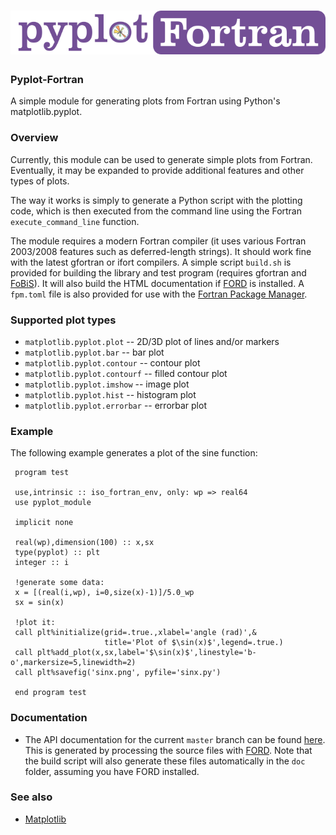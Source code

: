 ![Pyplot-Fortran](media/logo.png)
============

### Pyplot-Fortran

A simple module for generating plots from Fortran using Python's matplotlib.pyplot.

### Overview

Currently, this module can be used to generate simple plots from Fortran.  Eventually, it may be expanded to provide additional features and other types of plots.

The way it works is simply to generate a Python script with the plotting code, which
is then executed from the command line using the Fortran ```execute_command_line``` function.

The module requires a modern Fortran compiler (it uses various Fortran 2003/2008 features such as deferred-length strings). It should work fine with the latest gfortran or ifort compilers.  A simple script ```build.sh``` is provided for building the library and test program (requires gfortran and [FoBiS](https://github.com/szaghi/FoBiS)).  It will also build the HTML documentation if [FORD](https://github.com/Fortran-FOSS-Programmers/ford) is installed. A `fpm.toml` file is also provided for use with the [Fortran Package Manager](https://github.com/fortran-lang/fpm).

### Supported plot types

* ```matplotlib.pyplot.plot``` -- 2D/3D plot of lines and/or markers
* ```matplotlib.pyplot.bar``` -- bar plot
* ```matplotlib.pyplot.contour``` -- contour plot
* ```matplotlib.pyplot.contourf``` -- filled contour plot
* ```matplotlib.pyplot.imshow``` -- image plot
* ```matplotlib.pyplot.hist``` -- histogram plot
* ```matplotlib.pyplot.errorbar``` -- errorbar plot

### Example

The following example generates a plot of the sine function:

```Fortran
 program test

 use,intrinsic :: iso_fortran_env, only: wp => real64
 use pyplot_module

 implicit none

 real(wp),dimension(100) :: x,sx
 type(pyplot) :: plt
 integer :: i

 !generate some data:
 x = [(real(i,wp), i=0,size(x)-1)]/5.0_wp
 sx = sin(x)

 !plot it:
 call plt%initialize(grid=.true.,xlabel='angle (rad)',&
                     title='Plot of $\sin(x)$',legend=.true.)
 call plt%add_plot(x,sx,label='$\sin(x)$',linestyle='b-o',markersize=5,linewidth=2)
 call plt%savefig('sinx.png', pyfile='sinx.py')

 end program test
```

### Documentation

 * The API documentation for the current ```master``` branch can be found [here](https://jacobwilliams.github.io/pyplot-fortran/).  This is generated by processing the source files with [FORD](https://github.com/Fortran-FOSS-Programmers/ford).  Note that the build script will also generate these files automatically in the ```doc``` folder, assuming you have FORD installed.

### See also

 * [Matplotlib](https://matplotlib.org)
